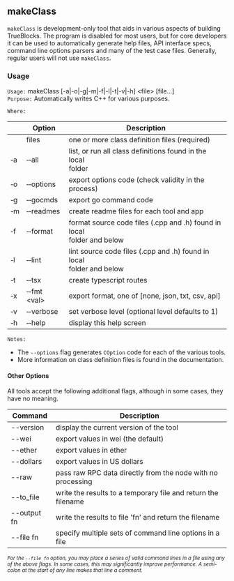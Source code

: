 ## makeClass

`makeClass` is development-only tool that aids in various aspects of building TrueBlocks. The program is disabled for most users, but for core developers it can be used to automatically generate help files, API interface specs, command line options parsers and many of the test case files. Generally, regular users will not use `makeClass`.

### Usage

`Usage:`    makeClass [-a|-o|-g|-m|-f|-l|-t|-v|-h] &lt;file&gt; [file...]  
`Purpose:`  Automatically writes C++ for various purposes.

`Where:`

|          | Option                        | Description                                                                |
| -------- | ----------------------------- | -------------------------------------------------------------------------- |
|          | files                         | one or more class definition files (required)                              |
| &#8208;a | &#8208;&#8208;all             | list, or run all class definitions found in the local<br/>folder           |
| &#8208;o | &#8208;&#8208;options         | export options code (check validity in the process)                        |
| &#8208;g | &#8208;&#8208;gocmds          | export go command code                                                     |
| &#8208;m | &#8208;&#8208;readmes         | create readme files for each tool and app                                  |
| &#8208;f | &#8208;&#8208;format          | format source code files (.cpp and .h) found in local<br/>folder and below |
| &#8208;l | &#8208;&#8208;lint            | lint source code files (.cpp and .h) found in local<br/>folder and below   |
| &#8208;t | &#8208;&#8208;tsx             | create typescript routes                                                   |
| &#8208;x | &#8208;&#8208;fmt &lt;val&gt; | export format, one of [none, json, txt, csv, api]                          |
| &#8208;v | &#8208;&#8208;verbose         | set verbose level (optional level defaults to 1)                           |
| &#8208;h | &#8208;&#8208;help            | display this help screen                                                   |

`Notes:`

- The `--options` flag generates `COption` code for each of the various tools.
- More information on class definition files is found in the documentation.

#### Other Options

All tools accept the following additional flags, although in some cases, they have no meaning.

| Command     | Description                                                   |
| ----------- | ------------------------------------------------------------- |
| --version   | display the current version of the tool                       |
| --wei       | export values in wei (the default)                            |
| --ether     | export values in ether                                        |
| --dollars   | export values in US dollars                                   |
| --raw       | pass raw RPC data directly from the node with no processing   |
| --to_file   | write the results to a temporary file and return the filename |
| --output fn | write the results to file 'fn' and return the filename        |
| --file fn   | specify multiple sets of command line options in a file       |

<small>*For the `--file fn` option, you may place a series of valid command lines in a file using any of the above flags. In some cases, this may significantly improve performance. A semi-colon at the start of any line makes that line a comment.*</small>
